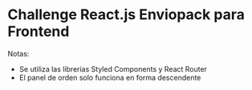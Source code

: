 # Challenge React.js Enviopack para Frontend

Notas:

- Se utiliza las librerias Styled Components y React Router
- El panel de orden solo funciona en forma descendente
